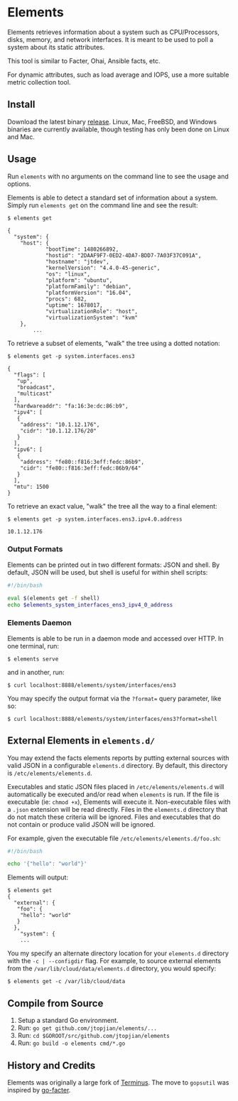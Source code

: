 # Elements

Elements retrieves information about a system such as CPU/Processors, disks, memory, and network interfaces. It is meant to be used to poll a system about its static attributes.

This tool is similar to Facter, Ohai, Ansible facts, etc.

For dynamic attributes, such as load average and IOPS, use a more suitable metric collection tool.

## Install

Download the latest binary [release](https://github.com/jtopjian/elements/releases). Linux, Mac, FreeBSD, and Windows binaries are currently available, though testing has only been done on Linux and Mac.

## Usage

Run `elements` with no arguments on the command line to see the usage and options.

Elements is able to detect a standard set of information about a system. Simply run `elements get` on the command line and see the result:

```shell
$ elements get

{
  "system": {
    "host": {
			"bootTime": 1480266892,
			"hostid": "2DAAF9F7-0ED2-4DA7-BDD7-7A03F37C091A",
			"hostname": "jtdev",
			"kernelVersion": "4.4.0-45-generic",
			"os": "linux",
			"platform": "ubuntu",
			"platformFamily": "debian",
			"platformVersion": "16.04",
			"procs": 682,
			"uptime": 1678017,
			"virtualizationRole": "host",
			"virtualizationSystem": "kvm"
    },
		...
```

To retrieve a subset of elements, "walk" the tree using a dotted notation:

```shell
$ elements get -p system.interfaces.ens3

{
  "flags": [
   "up",
   "broadcast",
   "multicast"
  ],
  "hardwareaddr": "fa:16:3e:dc:86:b9",
  "ipv4": [
   {
    "address": "10.1.12.176",
    "cidr": "10.1.12.176/20"
   }
  ],
  "ipv6": [
   {
    "address": "fe80::f816:3eff:fedc:86b9",
    "cidr": "fe80::f816:3eff:fedc:86b9/64"
   }
  ],
  "mtu": 1500
}
```

To retrieve an exact value, "walk" the tree all the way to a final element:

```shell
$ elements get -p system.interfaces.ens3.ipv4.0.address

10.1.12.176
```

### Output Formats

Elements can be printed out in two different formats: JSON and shell. By default, JSON will be used, but shell is useful for within shell scripts:

```bash
#!/bin/bash

eval $(elements get -f shell)
echo $elements_system_interfaces_ens3_ipv4_0_address
```

### Elements Daemon

Elements is able to be run in a daemon mode and accessed over HTTP. In one terminal, run:

```shell
$ elements serve
```

and in another, run:

```shell
$ curl localhost:8888/elements/system/interfaces/ens3
```

You may specify the output format via the `?format=` query parameter, like so:

```shell
$ curl localhost:8888/elements/system/interfaces/ens3?format=shell
```

## External Elements in `elements.d/`

You may extend the facts elements reports by putting external sources with valid
JSON in a configurable `elements.d` directory. By default, this directory is
`/etc/elements/elements.d`.

Executables and static JSON files placed in `/etc/elements/elements.d` will automatically be executed and/or read when `elements` is run. If the file is executable (ie: `chmod +x`), Elements will execute it. Non-executable files with a `.json` extension will be read directly. Files in the `elements.d` directory that do not match these criteria will be ignored. Files and executables that do not contain or produce valid JSON will be ignored.
 
For example, given the executable file `/etc/elements/elements.d/foo.sh`:

```bash
#!/bin/bash

echo '{"hello": "world"}'
```

Elements will output:

```shell
$ elements get
{
  "external": {
   "foo": {
    "hello": "world"
   }
  },
	"system": {
	...
```

You my specify an alternate directory location for your `elements.d` directory
with the `-c | --configdir` flag. For example, to source external elements from
the `/var/lib/cloud/data/elements.d` directory, you would specify:

```shell
$ elements get -c /var/lib/cloud/data
```

## Compile from Source

1. Setup a standard Go environment.
2. Run: `go get github.com/jtopjian/elements/...`
3. Run: `cd $GOROOT/src/github.com/jtopjian/elements`
4. Run: `go build -o elements cmd/*.go`

## History and Credits

Elements was originally a large fork of [Terminus](https://github.com/kelseyhightower/terminus). The move to `gopsutil` was inspired by [go-facter](https://github.com/zstyblik/go-facter).
